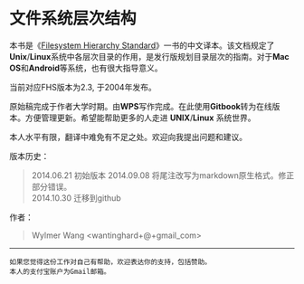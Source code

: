 # 文件系统层次结构

本书是《[Filesystem Hierarchy Standard](www.pathname.com/fhs)》一书的中文译本。该文档规定了**Unix**/**Linux**系统中各层次目录的作用，是发行版规划目录层次的指南。对于**Mac OS**和**Android**等系统，也有很大指导意义。

当前对应FHS版本为2.3, 于2004年发布。

原始稿完成于作者大学时期。由**WPS**写作完成。在此使用**Gitbook**转为在线版本。方便管理更新。希望能帮助更多的人走进 **UNIX**/**Linux** 系统世界。

本人水平有限，翻译中难免有不足之处。欢迎向我提出问题和建议。


版本历史：
> 2014.06.21 初始版本
> 2014.09.08 将尾注改写为markdown原生格式。修正部分错误。  
> 2014.10.30 迁移到github

作者：
> Wylmer Wang &lt;wantinghard+@+gmail_com&gt;

---
```
如果您觉得这份工作对自己有帮助，欢迎表达你的支持，包括赞助。
本人的支付宝账户为Gmail邮箱。
```
